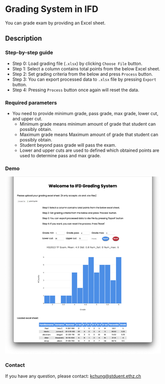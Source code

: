 # Grading System in IFD

You can grade exam by providing an Excel sheet.

## Description

### Step-by-step guide

- Step 0: Load grading file (`.xlsx`) by clicking `Choose File` button.
- Step 1: Select a column contains total points from the below Excel sheet.
- Step 2: Set grading criteria from the below and press `Process` button.
- Step 3: You can export processed data to `.xlsx` file by pressing `Export` button.
- Step 4: Pressing `Process` button once again will reset the data.

### Required parameters

- You need to provide minimum grade, pass grade, max grade, lower cut, and upper cut.
  - Minimum grade means minimum amount of grade that student can possibly obtain.
  - Maximum grade means Maximum amount of grade that student can possibly obtain.
  - Student beyond pass grade will pass the exam.
  - Lower and upper cuts are used to defined which obtained points are used to determine pass and max grade.

### Demo

![Screenshot](static/screenshot.png)

### Contact

If you have any question, please contact: kchung@stduent.ethz.ch 